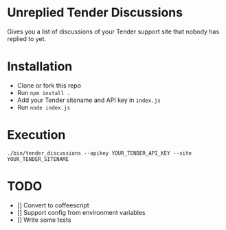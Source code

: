 Unreplied Tender Discussions
============================

Gives you a list of discussions of your Tender support site that nobody has replied to yet.


# Installation

* Clone or fork this repo
* Run `npm install .`
* Add your Tender sitename and API key in `index.js`
* Run `node index.js`

# Execution

```
./bin/tender_discussions --apikey YOUR_TENDER_API_KEY --site YOUR_TENDER_SITENAME
```

# TODO

- [] Convert to coffeescript
- [] Support config from environment variables
- [] Write some tests
